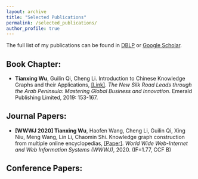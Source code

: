 ```yaml
---
layout: archive
title: "Selected Publications"
permalink: /selected_publications/
author_profile: true
---
```

The full list of my publications can be found in [DBLP](https://dblp.uni-trier.de/pers/hd/w/Wu:Tianxing) or [Google Scholar](https://scholar.google.com/citations?user=VE7OlAkAAAAJ).
## Book Chapter:
* **Tianxing Wu**, Guilin Qi, Cheng Li. Introduction to Chinese Knowledge Graphs and their Applications, [[Link]](https://www.emerald.com/insight/content/doi/10.1108/978-1-78756-679-820191010/full/html). <i>The New Silk Road Leads through the Arab Peninsula: Mastering Global Business and Innovation</i>. Emerald Publishing Limited, 2019: 153-167.

## Journal Papers:
* **[WWWJ 2020] Tianxing Wu**, Haofen Wang, Cheng Li, Guilin Qi, Xing Niu, Meng Wang, Lin Li, Chaomin Shi. Knowledge graph construction from multiple online encyclopedias, [[Paper]](https://tianxing-wu.github.io/files/paper/WWWJ2020.pdf). <i>World Wide Web-Internet and Web Information Systems (WWWJ)</i>, 2020. (IF=1.77, CCF B)

## Conference Papers:
